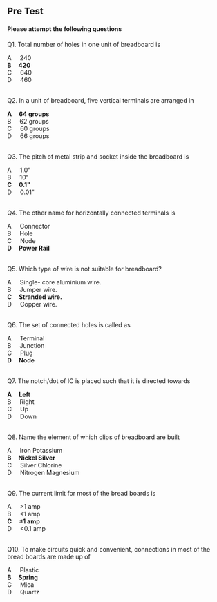 ##  Pre Test 
#### Please attempt the following questions


Q1. Total number of holes in one unit of breadboard is

A     240  
<b>B     420</b>  
C     640  
D     460  
<br>
  

Q2. In a unit of breadboard, five vertical terminals are arranged in

<b>A     64 groups</b>  
B     62 groups  
C     60 groups  
D     66 groups  
<br>
  

Q3. The pitch of metal strip and socket inside the breadboard is

A     1.0"  
B     10"  
<b>C     0.1"</b>  
D     0.01"  
<br>
  

Q4. The other name for horizontally connected terminals is

A     Connector  
B     Hole  
C     Node  
<b>D     Power Rail</b>  
<br>
  

Q5. Which type of wire is not suitable for breadboard?

A     Single- core aluminium wire.  
B     Jumper wire.  
<b>C     Stranded wire.</b>  
D     Copper wire.  
<br>
  

Q6. The set of connected holes is called as

A     Terminal  
B     Junction  
C     Plug  
<b>D     Node</b>  
<br>
  

Q7. The notch/dot of IC is placed such that it is directed towards

<b>A     Left</b>  
B     Right  
C     Up  
D     Down  
<br>
  

Q8. Name the element of which clips of breadboard are built

A     Iron Potassium  
<b>B     Nickel Silver</b>  
C     Silver Chlorine  
D     Nitrogen Magnesium  
<br>
  

Q9. The current limit for most of the bread boards is

A     >1 amp  
B     <1 amp  
<b>C     ≤1 amp</b>  
D     <0.1 amp  
<br>
  

Q10. To make circuits quick and convenient, connections in most of the bread boards are made up of

A     Plastic  
<b>B     Spring</b>  
C     Mica  
D     Quartz  


